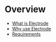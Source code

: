# Overview

* [What is Electrode](/overview/what-is-electrode.md)
* [Why use Electrode](/overview/why-use-electrode.md)
* [Requirements](/overview/requirements.md)



